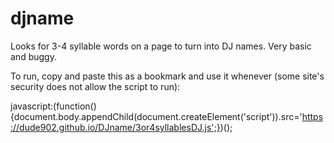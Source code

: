 # djname
Looks for 3-4 syllable words on a page to turn into DJ names. Very basic and buggy.

To run, copy and paste this as a bookmark and use it whenever (some site's security does not allow the script to run):

javascript:(function(){document.body.appendChild(document.createElement('script')).src='https://dude902.github.io/DJname/3or4syllablesDJ.js';})();
